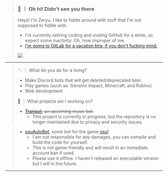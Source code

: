 > ### 👋 ｜ Oh hi! Didn't see you there

> Heya! I'm Zeryu. I like to fiddle around with stuff that I'm not supposed to fiddle with.
> - I'm currently retiring coding and visiting GitHub for a while, so expect some inactivity. Oh, how improper of me.
> - [I'm going to GitLab for a vacation btw, if you don't fucking mind.](https://gitlab.com/ivnsrrn)

<blockquote>
  <div align="left">
    <img align="center" src="https://github-readme-stats.vercel.app/api/top-langs/?username=zeryu-lunaire&hide=shell&title_color=ffffff&text_color=FFFFFF&icon_color=2bbc8a&bg_color=1d1f21" />
  </div>
</blockquote>

---

> 〽️  ｜  What do you do for a living?
> - Make Discord bots that will get deleted/deprecated later.
> - Play games (such as: Genshin Impact, Minecraft, and Roblox)
> - Web development

> 🌱  ｜  What projects am I working on?
> - ~~[Tranquil](https://github.com/zeryu-lunaire/tranquil), an upcoming music bot.~~
>   - This project is currently in progress, but the repository is no longer maintained due to privacy and security issues.

> - [osuAutoBot](https://github.com/zeryu-lunaire/osuAutoBot), some bot for the game [osu!](https://osu.ppy.sh)
>   - I am not responsible for any damages, you can compile and build the code for yourself.
>   - This is not game-friendly and will result in an immediate account ban if used.
>   - Please use it offline. I haven't released an executable version but I will in the future.

---

